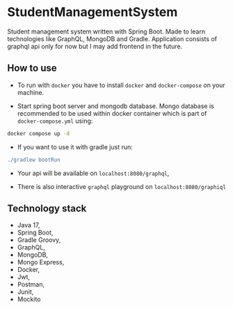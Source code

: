 # StudentManagementSystem

Student management system written with Spring Boot. Made to learn technologies like GraphQL, MongoDB and Gradle.
Application consists of graphql api only for now but I may add frontend in the future.

## How to use

* To run with `docker` you have to install `docker` and `docker-compose` on your machine.

* Start spring boot server and mongodb database. Mongo database is recommended to be used within docker
  container which is part of `docker-compose.yml` using:

```bash
docker compose up -d
```

* If you want to use it with gradle just run:

```gradle
./gradlew bootRun
```

* Your api will be available on `localhost:8080/graphql`,

* There is also interactive `graphql` playground on `localhost:8080/graphiql`

## Technology stack

* Java 17,
* Spring Boot,
* Gradle Groovy,
* GraphQL,
* MongoDB,
* Mongo Express,
* Docker,
* Jwt,
* Postman,
* Junit,
* Mockito
